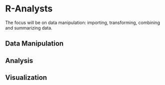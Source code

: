 # R-Analysts

The focus will be on data manipulation: importing, transforming, combining and summarizing data.
## Data Manipulation
## Analysis 
## Visualization
